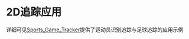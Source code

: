 # 2D追踪应用

详细可见[Sports_Game_Tracker](../2.1-2D_detection/2.1.3-human/Sports_Game_Tracker/)提供了运动员识别追踪与足球追踪的应用示例

